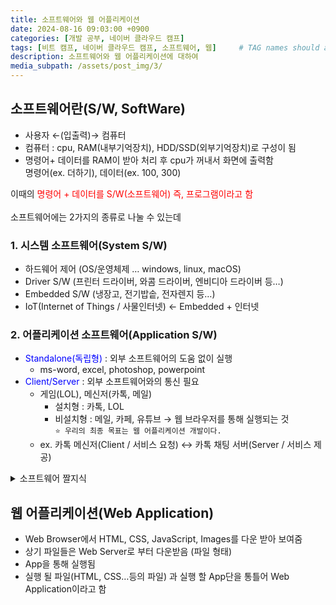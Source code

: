 ```yaml
---
title: 소프트웨어와 웹 어플리케이션
date: 2024-08-16 09:03:00 +0900
categories: [개발 공부, 네이버 클라우드 캠프]
tags: [비트 캠프, 네이버 클라우드 캠프, 소프트웨어, 웹]     # TAG names should always be lowercase
description: 소프트웨어와 웹 어플리케이션에 대하여
media_subpath: /assets/post_img/3/
---
```


## 소프트웨어란(S/W, SoftWare)

- 사용자 ←(입출력)→ 컴퓨터
- 컴퓨터 : cpu, RAM(내부기억장치), HDD/SSD(외부기억장치)로 구성이 됨
- 명령어+ 데이터를 RAM이 받아 처리 후 cpu가 꺼내서 화면에 출력함   
명령어(ex. 더하기), 데이터(ex. 100, 300)

이때의 <span style="color: red">명령어 + 데이터를 S/W(소프트웨어) 즉, 프로그램이라고 함</span>   
<br>
소프트웨어에는 2가지의 종류로 나눌 수 있는데

### 1. 시스템 소프트웨어(System S/W)

- 하드웨어 제어 (OS/운영체제 … windows, linux, macOS)
- Driver S/W (프린터 드라이버, 와콤 드라이버, 엔비디아 드라이버 등…)
- Embedded S/W (냉장고, 전기밥솥, 전자렌지 등…)
- IoT(Internet of Things / 사물인터넷) ← Embedded + 인터넷

### 2. 어플리케이션 소프트웨어(Application S/W)

- <span style="color: blue">Standalone(독립형)</span> : 외부 소프트웨어의 도움 없이 실행
    - ms-word, excel, photoshop, powerpoint
- <span style="color: blue">Client/Server</span> : 외부 소프트웨어와의 통신 필요
    - 게임(LOL), 메신저(카톡, 메일)
        - 설치형 : 카톡, LOL
        - 비설치형 : 메일, 카페, 유튜브 → 웹 브라우저를 통해 실행되는 것   
            `⭐ 우리의 최종 목표는 웹 어플리케이션 개발이다.`
    - ex. 카톡 메신저(Client / 서비스 요청) ↔ 카톡 채팅 서버(Server / 서비스 제공)

<details>
<summary> 소프트웨어 짤지식</summary>

- RAM ←로딩  저장(파일형태)→HDD
- iOS → Unix 기반 , android → Linux 기반

</details>

## 웹 어플리케이션(Web Application)

- Web Browser에서 HTML, CSS, JavaScript, Images를 다운 받아 보여줌
- 상기 파일들은 Web Server로 부터 다운받음 (파일 형태)
- App을 통해 실행됨
- 실행 될 파일(HTML, CSS…등의 파일) 과 실행 할 App단을 통틀어 Web Application이라고 함